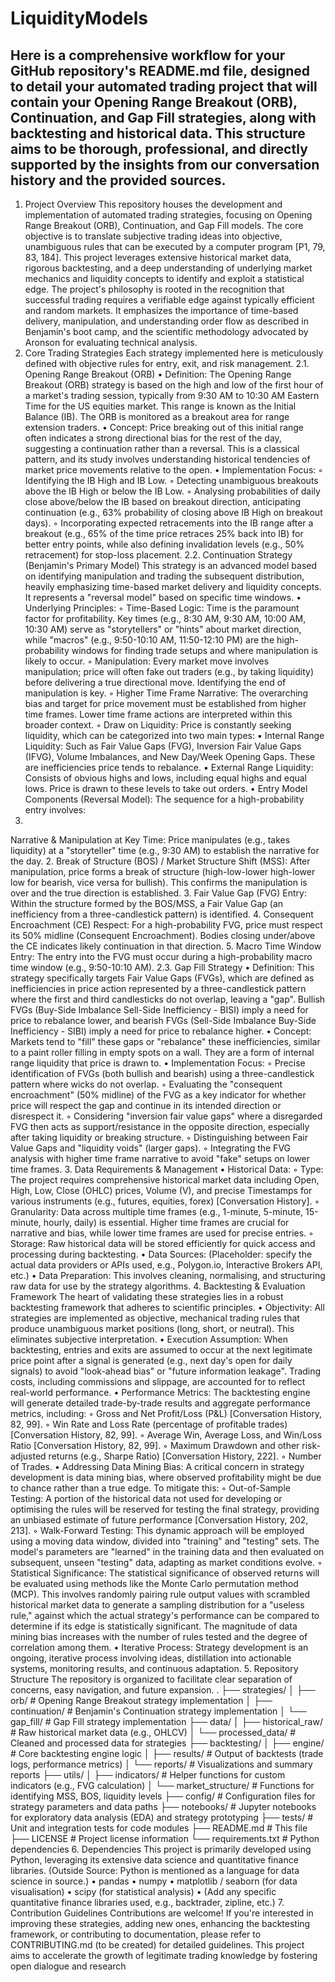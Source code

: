 # LiquidityModels

Here is a comprehensive workflow for your GitHub repository's README.md file, designed to detail your automated trading project that will contain your Opening Range Breakout (ORB), Continuation, and Gap Fill strategies, along with backtesting and historical data. This structure aims to be thorough, professional, and directly supported by the insights from our conversation history and the provided sources.
--------------------------------------------------------------------------------
1. Project Overview
This repository houses the development and implementation of automated trading strategies, focusing on Opening Range Breakout (ORB), Continuation, and Gap Fill models. The core objective is to translate subjective trading ideas into objective, unambiguous rules that can be executed by a computer program [P1, 79, 83, 184]. This project leverages extensive historical market data, rigorous backtesting, and a deep understanding of underlying market mechanics and liquidity concepts to identify and exploit a statistical edge.
The project's philosophy is rooted in the recognition that successful trading requires a verifiable edge against typically efficient and random markets. It emphasizes the importance of time-based delivery, manipulation, and understanding order flow as described in Benjamin's boot camp, and the scientific methodology advocated by Aronson for evaluating technical analysis.
2. Core Trading Strategies
Each strategy implemented here is meticulously defined with objective rules for entry, exit, and risk management.
2.1. Opening Range Breakout (ORB)
•
Definition: The Opening Range Breakout (ORB) strategy is based on the high and low of the first hour of a market's trading session, typically from 9:30 AM to 10:30 AM Eastern Time for the US equities market. This range is known as the Initial Balance (IB). The ORB is monitored as a breakout area for range extension traders.
•
Concept: Price breaking out of this initial range often indicates a strong directional bias for the rest of the day, suggesting a continuation rather than a reversal. This is a classical pattern, and its study involves understanding historical tendencies of market price movements relative to the open.
•
Implementation Focus:
◦
Identifying the IB High and IB Low.
◦
Detecting unambiguous breakouts above the IB High or below the IB Low.
◦
Analysing probabilities of daily close above/below the IB based on breakout direction, anticipating continuation (e.g., 63% probability of closing above IB High on breakout days).
◦
Incorporating expected retracements into the IB range after a breakout (e.g., 65% of the time price retraces 25% back into IB) for better entry points, while also defining invalidation levels (e.g., 50% retracement) for stop-loss placement.
2.2. Continuation Strategy (Benjamin's Primary Model)
This strategy is an advanced model based on identifying manipulation and trading the subsequent distribution, heavily emphasizing time-based market delivery and liquidity concepts. It represents a "reversal model" based on specific time windows.
•
Underlying Principles:
◦
Time-Based Logic: Time is the paramount factor for profitability. Key times (e.g., 8:30 AM, 9:30 AM, 10:00 AM, 10:30 AM) serve as "storytellers" or "hints" about market direction, while "macros" (e.g., 9:50-10:10 AM, 11:50-12:10 PM) are the high-probability windows for finding trade setups and where manipulation is likely to occur.
◦
Manipulation: Every market move involves manipulation; price will often fake out traders (e.g., by taking liquidity) before delivering a true directional move. Identifying the end of manipulation is key.
◦
Higher Time Frame Narrative: The overarching bias and target for price movement must be established from higher time frames. Lower time frame actions are interpreted within this broader context.
◦
Draw on Liquidity: Price is constantly seeking liquidity, which can be categorized into two main types:
▪
Internal Range Liquidity: Such as Fair Value Gaps (FVG), Inversion Fair Value Gaps (IFVG), Volume Imbalances, and New Day/Week Opening Gaps. These are inefficiencies price tends to rebalance.
▪
External Range Liquidity: Consists of obvious highs and lows, including equal highs and equal lows. Price is drawn to these levels to take out orders.
•
Entry Model Components (Reversal Model): The sequence for a high-probability entry involves:
1.
Narrative & Manipulation at Key Time: Price manipulates (e.g., takes liquidity) at a "storyteller" time (e.g., 9:30 AM) to establish the narrative for the day.
2.
Break of Structure (BOS) / Market Structure Shift (MSS): After manipulation, price forms a break of structure (high-low-lower high-lower low for bearish, vice versa for bullish). This confirms the manipulation is over and the true direction is established.
3.
Fair Value Gap (FVG) Entry: Within the structure formed by the BOS/MSS, a Fair Value Gap (an inefficiency from a three-candlestick pattern) is identified.
4.
Consequent Encroachment (CE) Respect: For a high-probability FVG, price must respect its 50% midline (Consequent Encroachment). Bodies closing under/above the CE indicates likely continuation in that direction.
5.
Macro Time Window Entry: The entry into the FVG must occur during a high-probability macro time window (e.g., 9:50-10:10 AM).
2.3. Gap Fill Strategy
•
Definition: This strategy specifically targets Fair Value Gaps (FVGs), which are defined as inefficiencies in price action represented by a three-candlestick pattern where the first and third candlesticks do not overlap, leaving a "gap". Bullish FVGs (Buy-Side Imbalance Sell-Side Inefficiency - BISI) imply a need for price to rebalance lower, and bearish FVGs (Sell-Side Imbalance Buy-Side Inefficiency - SIBI) imply a need for price to rebalance higher.
•
Concept: Markets tend to "fill" these gaps or "rebalance" these inefficiencies, similar to a paint roller filling in empty spots on a wall. They are a form of internal range liquidity that price is drawn to.
•
Implementation Focus:
◦
Precise identification of FVGs (both bullish and bearish) using a three-candlestick pattern where wicks do not overlap.
◦
Evaluating the "consequent encroachment" (50% midline) of the FVG as a key indicator for whether price will respect the gap and continue in its intended direction or disrespect it.
◦
Considering "inversion fair value gaps" where a disregarded FVG then acts as support/resistance in the opposite direction, especially after taking liquidity or breaking structure.
◦
Distinguishing between Fair Value Gaps and "liquidity voids" (larger gaps).
◦
Integrating the FVG analysis with higher time frame narrative to avoid "fake" setups on lower time frames.
3. Data Requirements & Management
•
Historical Data:
◦
Type: The project requires comprehensive historical market data including Open, High, Low, Close (OHLC) prices, Volume (V), and precise Timestamps for various instruments (e.g., futures, equities, forex) [Conversation History].
◦
Granularity: Data across multiple time frames (e.g., 1-minute, 5-minute, 15-minute, hourly, daily) is essential. Higher time frames are crucial for narrative and bias, while lower time frames are used for precise entries.
◦
Storage: Raw historical data will be stored efficiently for quick access and processing during backtesting.
•
Data Sources: (Placeholder: specify the actual data providers or APIs used, e.g., Polygon.io, Interactive Brokers API, etc.)
•
Data Preparation: This involves cleaning, normalising, and structuring raw data for use by the strategy algorithms.
4. Backtesting & Evaluation Framework
The heart of validating these strategies lies in a robust backtesting framework that adheres to scientific principles.
•
Objectivity: All strategies are implemented as objective, mechanical trading rules that produce unambiguous market positions (long, short, or neutral). This eliminates subjective interpretation.
•
Execution Assumption: When backtesting, entries and exits are assumed to occur at the next legitimate price point after a signal is generated (e.g., next day's open for daily signals) to avoid "look-ahead bias" or "future information leakage". Trading costs, including commissions and slippage, are accounted for to reflect real-world performance.
•
Performance Metrics: The backtesting engine will generate detailed trade-by-trade results and aggregate performance metrics, including:
◦
Gross and Net Profit/Loss (P&L) [Conversation History, 82, 99].
◦
Win Rate and Loss Rate (percentage of profitable trades) [Conversation History, 82, 99].
◦
Average Win, Average Loss, and Win/Loss Ratio [Conversation History, 82, 99].
◦
Maximum Drawdown and other risk-adjusted returns (e.g., Sharpe Ratio) [Conversation History, 222].
◦
Number of Trades.
•
Addressing Data Mining Bias: A critical concern in strategy development is data mining bias, where observed profitability might be due to chance rather than a true edge. To mitigate this:
◦
Out-of-Sample Testing: A portion of the historical data not used for developing or optimising the rules will be reserved for testing the final strategy, providing an unbiased estimate of future performance [Conversation History, 202, 213].
◦
Walk-Forward Testing: This dynamic approach will be employed using a moving data window, divided into "training" and "testing" sets. The model's parameters are "learned" in the training data and then evaluated on subsequent, unseen "testing" data, adapting as market conditions evolve.
◦
Statistical Significance: The statistical significance of observed returns will be evaluated using methods like the Monte Carlo permutation method (MCP). This involves randomly pairing rule output values with scrambled historical market data to generate a sampling distribution for a "useless rule," against which the actual strategy's performance can be compared to determine if its edge is statistically significant. The magnitude of data mining bias increases with the number of rules tested and the degree of correlation among them.
•
Iterative Process: Strategy development is an ongoing, iterative process involving ideas, distillation into actionable systems, monitoring results, and continuous adaptation.
5. Repository Structure
The repository is organized to facilitate clear separation of concerns, easy navigation, and future expansion.
.
├── strategies/
│   ├── orb/                  # Opening Range Breakout strategy implementation
│   ├── continuation/         # Benjamin's Continuation strategy implementation
│   └── gap_fill/             # Gap Fill strategy implementation
├── data/
│   ├── historical_raw/       # Raw historical market data (e.g., OHLCV)
│   └── processed_data/       # Cleaned and processed data for strategies
├── backtesting/
│   ├── engine/               # Core backtesting engine logic
│   ├── results/              # Output of backtests (trade logs, performance metrics)
│   └── reports/              # Visualizations and summary reports
├── utils/
│   ├── indicators/           # Helper functions for custom indicators (e.g., FVG calculation)
│   └── market_structure/     # Functions for identifying MSS, BOS, liquidity levels
├── config/                   # Configuration files for strategy parameters and data paths
├── notebooks/                # Jupyter notebooks for exploratory data analysis (EDA) and strategy prototyping
├── tests/                    # Unit and integration tests for code modules
├── README.md                 # This file
├── LICENSE                   # Project license information
└── requirements.txt          # Python dependencies
6. Dependencies
This project is primarily developed using Python, leveraging its extensive data science and quantitative finance libraries. (Outside Source: Python is mentioned as a language for data science in source.)
•
pandas
•
numpy
•
matplotlib / seaborn (for data visualisation)
•
scipy (for statistical analysis)
•
(Add any specific quantitative finance libraries used, e.g., backtrader, zipline, etc.)
7. Contribution Guidelines
Contributions are welcome! If you're interested in improving these strategies, adding new ones, enhancing the backtesting framework, or contributing to documentation, please refer to CONTRIBUTING.md (to be created) for detailed guidelines. This project aims to accelerate the growth of legitimate trading knowledge by fostering open dialogue and research
